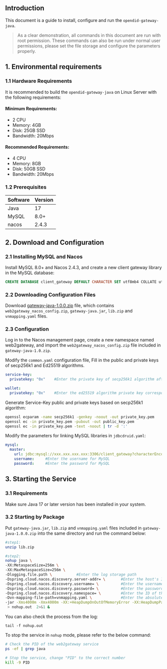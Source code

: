 ## **Introduction**

This document is a guide to install, configure and run the `opendid-gateway-java`. 

> As a clear demonstration, all commands in this document are run with root permission. These commands can also be run under normal user permissions, please set the file storage and configure the parameters properly.

## 1. Environmental requirements

### 1.1 **Hardware Requirements**

It is recommended to build the `opendid-gateway-java` on Linux Server with the following requirements:

#### **Minimum Requirements:**

- 2 CPU
- Memory: 4GB
- Disk: 25GB SSD
- Bandwidth: 20Mbps

#### **Recommended Requirements:**

- 4 CPU
- Memory: 8GB
- Disk: 50GB SSD
- Bandwidth: 20Mbps

### 1.2 **Prerequisites**

| Software | Version |
| -------- | ------- |
| Java     | 17      |
| MySQL    | 8.0+    |
| nacos    | 2.4.3   |

## 2. **Download and Configuration**

### **2.1** **Installing** **MySQL** **and** **Nacos**

Install MySQL 8.0+ and Nacos 2.4.3, and create a new client gateway library in the MySQL database:

```SQL
CREATE DATABASE client_gateway DEFAULT CHARACTER SET utf8mb4 COLLATE utf8mb4_bin;
```

### **2.2 Downloading Configuration Files**

Download [gateway-java-1.0.0.zip](https://github.com/OpenDID-Labs/gateway-java/releases/download/v1.0.0/gateway-java-1.0.0.zip "gateway-java-1.0.0.zip") file, which contains `web2gateway_nacos_config.zip`, `gateway-java.jar`, `lib.zip` and `vnmapping.yaml` files.

### 2.3 **Configuration**

Log in to the Nacos management page, create a new namespace named web2gateway, and import the `web2gateway_nacos_config.zip` file included in `gateway-java-1.0.zip`.

Modify the `common.yaml` configuration file, Fill in the public and private keys of secp256k1 and Ed25519 algorithms.

```YAML
service-key:
  privatekey: "0x"    #Enter the private key of secp256k1 algorithm after the 0x prefix

wallet:
  privatekey: "0x"    #Enter the ed25519 algorithm private key corresponding to your APTOS mainnet wallet address after the 0x prefix
```

Generate Service-Key public and private keys based on secp256k1 algorithm:

```Bash
openssl ecparam -name secp256k1 -genkey -noout -out private_key.pem
openssl ec -in private_key.pem -pubout -out public_key.pem
openssl ec -in private_key.pem -text -noout | tr -d ':'
```

Modify the parameters for linking MySQL libraries in `jdbcdruid.yaml`:

```YAML
mysql:
  master:
    url: jdbc:mysql://xxx.xxx.xxx.xxx:3306/client_gateway?characterEncoding=UTF-8&useSSL=false&serverTimezone=Asia/Shanghai
    username:     #Enter the username for MySQL
    password:     #Enter the password for MySQL
```

## 3. **Starting the Service**

### 3.1 Requirements

Make sure Java 17 or later version has been installed in your system.

### 3.2 **Starting by Package**

Put `gateway-java.jar`, `lib.zip` and `vnmapping.yaml` files included in `gateway-java-1.0.0.zip` into the same directory and run the command below:

```Bash
#step1:
unzip lib.zip

#step2:
nohup java \
-XX:MetaspaceSize=256m \
-XX:MaxMetaspaceSize=256m \
-Dlogging.file.path \           #Enter the log storage path
-Dspring.cloud.nacos.discovery.server-addr= \       #Enter the host's IP address and port for Nacos
-Dspring.cloud.nacos.discovery.username= \          #Enter the username for Nacos
-Dspring.cloud.nacos.discovery.password= \          #Enter the password for Nacos
-Dspring.cloud.nacos.discovery.namespace= \         #Enter the ID of the Nacos's namespace
-Dvn-mapping-file-path=vnmapping.yaml \             #Enter the absolute path of the vnmapping.yaml file
-jar -Xms4000m -Xmx4000m -XX:+HeapDumpOnOutOfMemoryError -XX:HeapDumpPath=./oomdumpfile/heap.hprof gateway-java.jar \
 > nohup.out  2>&1 &
```

You can also check the process from the log:

```Plain
tail -f nohup.out
```

To stop the service in `nohup` mode, please refer to the below command:

```Bash
# Check the PID of the web2gateway service
ps -ef | grep java

# Stop the service, change "PID" to the correct number
kill -9 PID
```
